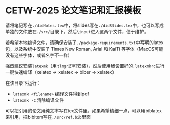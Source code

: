 # CETW-2025 论文笔记和汇报模板

请将笔记写在`./didNotes.tex`中，将slides写在`./didSlides.tex`中，也可以写成单独的文件放在`./src/`目录下，然后`\input`进入这两个文件，便于维护。

若希望本地编译文件，请确保安装了`./package-requirements.txt`中写明的latex包，以及系统中安装了 Times New Roman, Arial 和 KaiTi 等字体（MacOS可能没有这些字体，或者名字不一样）

强烈建议安装`latexmk`（用`tlmgr`即可安装），然后使用我设置好的`.latexmkrc`进行一键快速编译（xelatex -> xelatex -> biber -> xelatex）

在该目录下运行：
- `latexmk <filename>` 编译文件得到pdf
- `latexmk -C` 清除编译文件

可以把引用的论文用纯文本写在tex文件里，如果希望精细一点，可以用biblatex来引用，把bibitem写在`./src/ref.bib`里面